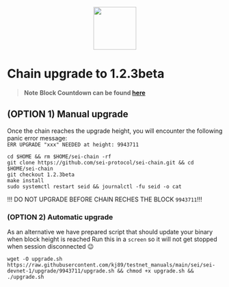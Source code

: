 <p align="center">
  <img height="100" height="auto" src="https://user-images.githubusercontent.com/50621007/169664551-39020c2e-fa95-483b-916b-c52ce4cb907c.png">
</p>

# Chain upgrade to 1.2.3beta
> **Note** **Block Countdown can be found [here](https://explorer.kjnodes.com/sei/gov/22)**

## (OPTION 1) Manual upgrade
Once the chain reaches the upgrade height, you will encounter the following panic error message:\
`ERR UPGRADE "xxx" NEEDED at height: 9943711`
```
cd $HOME && rm $HOME/sei-chain -rf
git clone https://github.com/sei-protocol/sei-chain.git && cd $HOME/sei-chain
git checkout 1.2.3beta
make install
sudo systemctl restart seid && journalctl -fu seid -o cat
```

!!! DO NOT UPGRADE BEFORE CHAIN RECHES THE BLOCK `9943711`!!!

### (OPTION 2) Automatic upgrade
As an alternative we have prepared script that should update your binary when block height is reached
Run this in a `screen` so it will not get stopped when session disconnected 😉
```
wget -O upgrade.sh https://raw.githubusercontent.com/kj89/testnet_manuals/main/sei/sei-devnet-1/upgrade/9943711/upgrade.sh && chmod +x upgrade.sh && ./upgrade.sh
```
